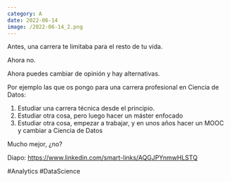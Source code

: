 ```yaml
--- 
category: A 
date: 2022-06-14 
image: /2022-06-14_2.png 
--- 
```


Antes, una carrera te limitaba para el resto de tu vida.

Ahora no. 

Ahora puedes cambiar de opinión y hay alternativas. 

Por ejemplo las que os pongo para una carrera profesional en Ciencia de Datos:

1) Estudiar una carrera técnica desde el principio.
2) Estudiar otra cosa, pero luego hacer un máster enfocado
3) Estudiar otra cosa, empezar a trabajar, y en unos años hacer un MOOC y cambiar a Ciencia de Datos

Mucho mejor, ¿no?

Diapo: https://www.linkedin.com/smart-links/AQGJPYnmwHLSTQ

#Analytics #DataScience